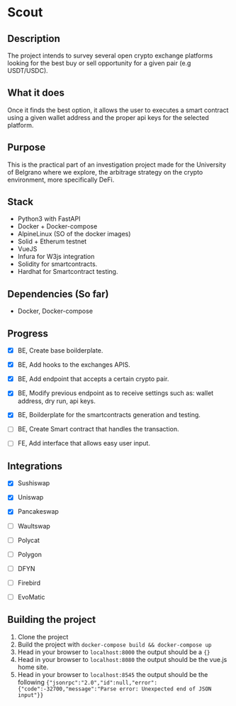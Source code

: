 # Scout

## Description

The project intends to survey several open crypto exchange platforms looking for the best buy or sell opportunity for a given pair (e.g USDT/USDC).

## What it does

Once it finds the best option, it allows the user to executes a smart contract using a given wallet address and the proper api keys for the selected platform.

## Purpose

This is the practical part of an investigation project made for the University of Belgrano where we explore, the arbitrage strategy on the crypto environment, more specifically DeFi.

## Stack

* Python3 with FastAPI
* Docker + Docker-compose
* AlpineLinux (SO of the docker images)
* Solid + Etherum testnet
* VueJS
* Infura for W3js integration
* Solidity for smartcontracts.
* Hardhat for Smartcontract testing.

## Dependencies (So far)

* Docker, Docker-compose


## Progress

- [x] BE, Create base boilderplate.
- [x] BE, Add hooks to the exchanges APIS.
- [x] BE, Add endpoint that accepts a certain crypto pair.
- [x] BE, Modify previous endpoint as to receive settings such as: wallet address, dry run, api keys.
- [x] BE, Boilderplate for the smartcontracts generation and testing.
- [ ] BE, Create Smart contract that handles the transaction.
- [ ] FE, Add interface that allows easy user input.


## Integrations

- [x] Sushiswap
- [x] Uniswap
- [x] Pancakeswap
- [ ] Waultswap
- [ ] Polycat
- [ ] Polygon
- [ ] DFYN
- [ ] Firebird
- [ ] EvoMatic


## Building the project

1. Clone the project
2. Build the project with `docker-compose build && docker-compose up`
3. Head in your browser to `localhost:8000` the output should be a  `{}`
4. Head in your browser to `localhost:8080` the output should be the vue.js home site.
5. Head in your browser to `localhost:8545` the output should be the following
    `{"jsonrpc":"2.0","id":null,"error":{"code":-32700,"message":"Parse error: Unexpected end of JSON input"}}`


